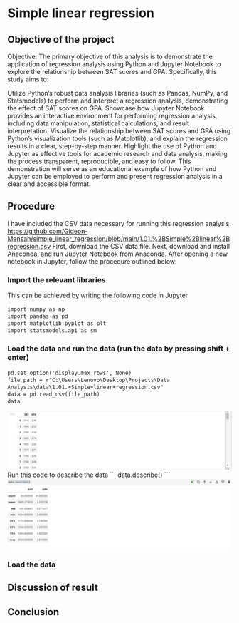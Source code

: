 # Simple linear regression
## Objective of the project
Objective: The primary objective of this analysis is to demonstrate the application of regression analysis using Python and Jupyter Notebook to explore the relationship between SAT scores and GPA. Specifically, this study aims to:

Utilize Python’s robust data analysis libraries (such as Pandas, NumPy, and Statsmodels) to perform and interpret a regression analysis, demonstrating the effect of SAT scores on GPA.
Showcase how Jupyter Notebook provides an interactive environment for performing regression analysis, including data manipulation, statistical calculations, and result interpretation.
Visualize the relationship between SAT scores and GPA using Python’s visualization tools (such as Matplotlib), and explain the regression results in a clear, step-by-step manner.
Highlight the use of Python and Jupyter as effective tools for academic research and data analysis, making the process transparent, reproducible, and easy to follow.
This demonstration will serve as an educational example of how Python and Jupyter can be employed to perform and present regression analysis in a clear and accessible format.
## Procedure
I have included the CSV data necessary for running this regression analysis. https://github.com/Gideon-Mensah/simple_linear_regression/blob/main/1.01.%2BSimple%2Blinear%2Bregression.csv
First, download the CSV data file. Next, download and install Anaconda, and run Jupyter Notebook from Anaconda. After opening a new notebook in Jupyter, follow the procedure outlined below:
### Import the relevant libraries
This can be achieved by writing the following code in Jupyter
```
import numpy as np
import pandas as pd
import matplotlib.pyplot as plt
import statsmodels.api as sm
```
### Load the data and run the data (run the data by pressing shift + enter)
```
pd.set_option('display.max_rows', None)
file_path = r"C:\Users\Lenovo\Desktop\Projects\Data Analysis\data\1.01.+Simple+linear+regression.csv"
data = pd.read_csv(file_path)
data
```
<img src="https://github.com/Gideon-Mensah/simple_linear_regression/blob/main/data.png">
Run this code to describe the data
```
data.describe()
```
<img src="https://github.com/Gideon-Mensah/simple_linear_regression/blob/main/data_description.png">

### Load the data
## Discussion of result 
## Conclusion

